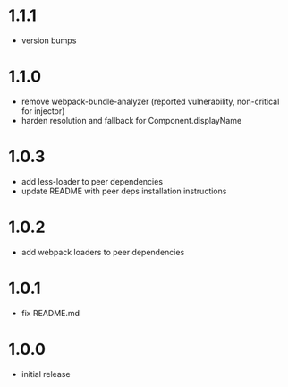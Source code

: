 # 1.1.1

- version bumps

# 1.1.0

- remove webpack-bundle-analyzer (reported vulnerability, non-critical for injector)
- harden resolution and fallback for Component.displayName

# 1.0.3

- add less-loader to peer dependencies
- update README with peer deps installation instructions

# 1.0.2

- add webpack loaders to peer dependencies

# 1.0.1

- fix README.md

# 1.0.0

- initial release
